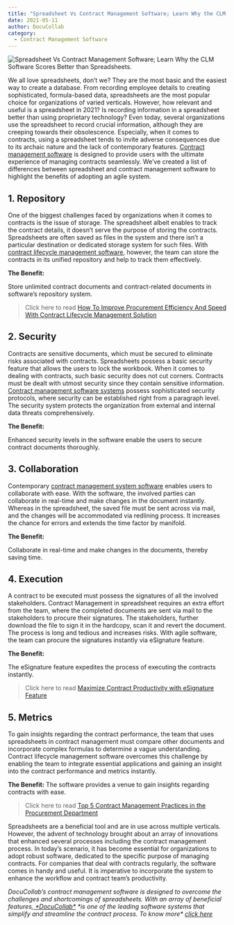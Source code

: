 ```yaml
---
title: "Spreadsheet Vs Contract Management Software; Learn Why the CLM Software Scores Better than Spreadsheets."
date: 2021-05-11
author: DocuCollab
category:
  - Contract Management Software
---
```


![Spreadsheet Vs Contract Management Software;  Learn Why the CLM Software Scores Better than Spreadsheets.](/img/blog/spreadsheet-contract-management-software-850x429.jpg)



We all love spreadsheets, don’t we? They are the most basic and the easiest way to create a database. From recording employee details to creating sophisticated, formula-based data, spreadsheets are the most popular choice for organizations of varied verticals. However, how relevant and useful is a spreadsheet in 2021? Is recording information in a spreadsheet better than using proprietary technology? Even today, several organizations use the spreadsheet to record crucial information, although they are creeping towards their obsolescence. Especially, when it comes to contracts, using a spreadsheet tends to invite adverse consequences due to its archaic nature and the lack of contemporary features. [Contract management software](https://docucollab.com/contract-management-software/) is designed to provide users with the ultimate experience of managing contracts seamlessly. We’ve created a list of differences between spreadsheet and contract management software to highlight the benefits of adopting an agile system.

## 1. Repository

One of the biggest challenges faced by organizations when it comes to contracts is the issue of storage. The spreadsheet albeit enables to track the contract details, it doesn’t serve the purpose of storing the contracts. Spreadsheets are often saved as files in the system and there isn’t a particular destination or dedicated storage system for such files. With [contract lifecycle management software](https://docucollab.com/contract-management-software/), however, the team can store the contracts in its unified repository and help to track them effectively.

**The Benefit:**

Store unlimited contract documents and contract-related documents in software’s repository system.

> Click here to read [How To Improve Procurement Efficiency And Speed With Contract Lifecycle Management Solution](https://docucollab.com/how-to-improve-procurement-efficiency-and-speed-with-contract-lifecycle-management-solution/)

## 2. Security

Contracts are sensitive documents, which must be secured to eliminate risks associated with contracts. Spreadsheets possess a basic security feature that allows the users to lock the workbook. When it comes to dealing with contracts, such basic security does not cut corners. Contracts must be dealt with utmost security since they contain sensitive information. [Contract management software systems](https://docucollab.com/contract-management-software/) possess sophisticated security protocols, where security can be established right from a paragraph level. The security system protects the organization from external and internal data threats comprehensively.

**The Benefit:**

Enhanced security levels in the software enable the users to secure contract documents thoroughly.

## 3. Collaboration

Contemporary [contract management system software](https://docucollab.com/contract-management-software/) enables users to collaborate with ease. With the software, the involved parties can collaborate in real-time and make changes in the document instantly. Whereas in the spreadsheet, the saved file must be sent across via mail, and the changes will be accommodated via redlining process. It increases the chance for errors and extends the time factor by manifold.

**The Benefit:**

Collaborate in real-time and make changes in the documents, thereby saving time.

## 4. Execution

A contract to be executed must possess the signatures of all the involved stakeholders. Contract Management in spreadsheet requires an extra effort from the team, where the completed documents are sent via mail to the stakeholders to procure their signatures. The stakeholders, further download the file to sign it in the hardcopy, scan it and revert the document. The process is long and tedious and increases risks. With agile software, the team can procure the signatures instantly via eSignature feature.

**The Benefit:**

The eSignature feature expedites the process of executing the contracts instantly.

> Click here to read [Maximize Contract Productivity with eSignature Feature](https://docucollab.com/maximize-contract-productivity-with-esignature-feature/)

## 5. Metrics

To gain insights regarding the contract performance, the team that uses spreadsheets in contract management must compare other documents and incorporate complex formulas to determine a vague understanding. Contract lifecycle management software overcomes this challenge by enabling the team to integrate essential applications and gaining an insight into the contract performance and metrics instantly.

**The Benefit:**
The software provides a venue to gain insights regarding contracts with ease.

> Click here to read [Top 5 Contract Management Practices in the Procurement Department](https://docucollab.com/contract-management-practices-in-the-procurement-department/)

Spreadsheets are a beneficial tool and are in use across multiple verticals. However, the advent of technology brought about an array of innovations that enhanced several processes including the contract management process. In today’s scenario, it has become essential for organizations to adopt robust software, dedicated to the specific purpose of managing contracts. For companies that deal with contracts regularly, the software comes in handy and useful. It is imperative to incorporate the system to enhance the workflow and contract team’s productivity.

*DocuCollab’s contract management software is designed to overcome the challenges and shortcomings of spreadsheets. With an array of beneficial features,[ \*DocuCollab\*](https://docucollab.com/) \*is one of the leading software systems that simplify and streamline the contract process. To know more\* [click here](https://docucollab.com/book-demo/)*
